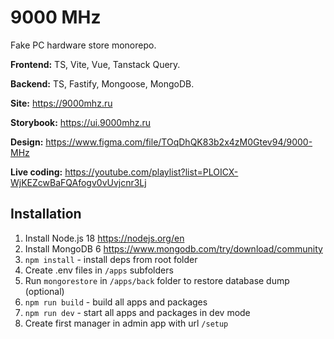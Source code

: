 # 9000 MHz

Fake PC hardware store monorepo.

**Frontend:** TS, Vite, Vue, Tanstack Query.

**Backend:** TS, Fastify, Mongoose, MongoDB.

**Site:** https://9000mhz.ru

**Storybook:** https://ui.9000mhz.ru

**Design:** https://www.figma.com/file/TOqDhQK83b2x4zM0Gtev94/9000-MHz

**Live coding:** https://youtube.com/playlist?list=PLOICX-WjKEZcwBaFQAfogv0vUvjcnr3Lj

## Installation

1. Install Node.js 18 https://nodejs.org/en
2. Install MongoDB 6 https://www.mongodb.com/try/download/community
3. `npm install` - install deps from root folder
4. Create .env files in `/apps` subfolders
5. Run `mongorestore` in `/apps/back` folder to restore database dump (optional)
6. `npm run build` - build all apps and packages
7. `npm run dev` - start all apps and packages in dev mode
8. Create first manager in admin app with url `/setup`
